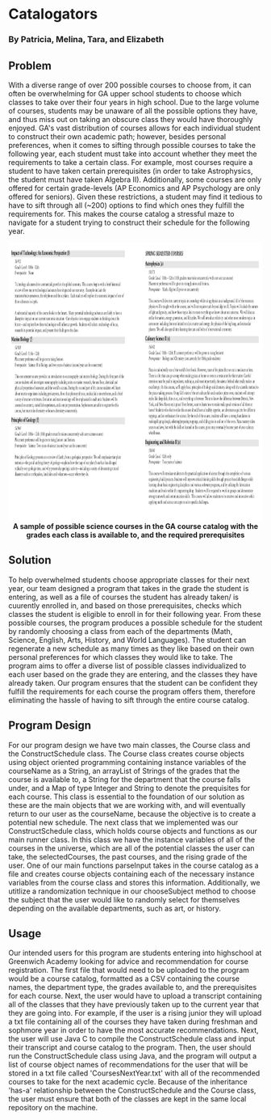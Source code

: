 # Catalogators 
### By Patricia, Melina, Tara, and Elizabeth

## Problem
With a diverse range of over 200 possible courses to choose from, it can often be overwhelming for GA upper school students to choose which classes to take over their four years in high school. Due to the large volume of courses, students may be unaware of all the possible options they have, and thus miss out on taking an obscure class they would have thoroughly enjoyed.
GA's vast distribution of courses allows for each individual student to construct their own academic path; however, besides personal preferences, when it comes to sifting through possible courses to take the following year, each student must take into account whether they meet the requirements to take a certain class. For example, most courses require a student to have taken certain prerequisites (in order to take Astrophysics, the student must have taken Algebra II). Additionally, some courses are only offered for certain grade-levels (AP Economics and AP Psychology are only offered for seniors). Given these restrictions, a student may find it tedious to have to sift through all (~200) options to find which ones they fulfill the requirements for. This makes the course catalog a stressful maze to navigate for a student trying to construct their schedule for the following year.

<img src="UpdatedCourseCatalogImage.jpg" width="800" height="550">
<figcaption align = "center"><b>A sample of possible science courses in the GA course catalog with the grades each class is available to, and the required prerequisites</b></figcaption>

## Solution
To help overwhelmed students choose appropriate classes for their next year, our team designed a program that takes in the grade the student is entering, as well as a file of courses the student has already taken/ is cuurently enrolled in, and based on those prerequisites, checks which classes the student is eligible to enroll in for their following year. From these possible courses, the program produces a possible schedule for the student by randomly choosing a class from each of the departments (Math, Science, English, Arts, History, and World Languages). The student can regenerate a new schedule as many times as they like based on their own personal preferences for which classes they would like to take. The program aims to offer a diverse list of possible classes individualized to each user based on the grade they are entering, and the classes they have already taken. Our program ensures that the student can be confident they fulfill the requirements for each course the program offers them, therefore eliminating the hassle of having to sift through the entire course catalog.

## Program Design
For our program design we have two main classes, the Course class and the ConstructSchedule class. The Course class creates course objects using object oriented programming containing instance variables of the courseName as a String, an arrayList of Strings of the grades that the course is available to, a String for the department that the course falls under, and a Map of type Integer and String to denote the prequisites for each course. This class is essential to the foundation of our solution as these are the main objects that we are working with, and will eventually return to our user as the courseName, because the objective is to create a potential new schedule. The next class that we implemented was our ConstructSchedule class, which holds course objects and functions as our main runner class. In this class we have the instance variables of all of the courses in the universe, which are all of the potential classes the user can take, the selectedCourses, the past courses, and the rising grade of the user. One of our main functions parseInput takes in the course catalog as a file and creates course objects containing each of the necessary instance variables from the course class and stores this information. Additionally, we utitlize a randomization technique in our chooseSubject method to choose the subject that the user would like to randomly select for themselves depending on the available departments, such as art, or history.

## Usage
Our intended users for this program are students entering into highschool at Greenwich Academy looking for advice and recommendation for course registration. The first file that would need to be uploaded to the program would be a course catalog, formatted as a CSV containing the course names, the department type, the grades available to, and the prerequisites for each course. Next, the user would have to upload a transcript containing all of the classes that they have previously taken up to the current year that they are going into. For example, if the user is a rising junior they will upload a txt file containing all of the courses they have taken during freshman and sophmore year in order to have the most accurate recommendations. Next, the user will use Java C to compile the ConstructSchedule class and input their transcript and course catalog to the program. Then, the user should run the ConstructSchedule class using Java, and the program will output a list of course object names of recommendations for the user that will be stored in a txt file called 'CoursesNextYear.txt' with all of the recommended courses to take for the next academic cycle. Because of the inheritance 'has-a' relationship between the ConstructSchedule and the Course class, the user must ensure that both of the classes are kept in the same local repository on the machine.

